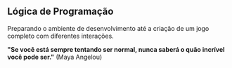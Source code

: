 ## Lógica de Programação

Preparando o ambiente de desenvolvimento até a criação de um jogo completo com diferentes interações.

**"Se você está sempre tentando ser normal, nunca saberá o quão incrível você pode ser."** (Maya Angelou)
